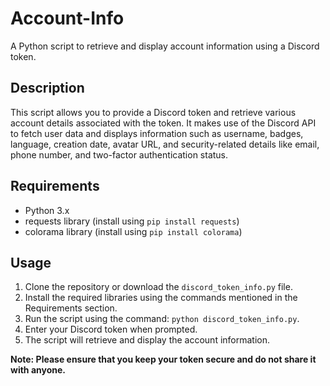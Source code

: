 # Account-Info

A Python script to retrieve and display account information using a Discord token.

## Description

This script allows you to provide a Discord token and retrieve various account details associated with the token. 
It makes use of the Discord API to fetch user data and displays information such as username, badges, language, creation date, avatar URL, and security-related details like email, phone number, and two-factor authentication status.

## Requirements

- Python 3.x
- requests library (install using `pip install requests`)
- colorama library (install using `pip install colorama`)

## Usage

1. Clone the repository or download the `discord_token_info.py` file.
2. Install the required libraries using the commands mentioned in the Requirements section.
3. Run the script using the command: `python discord_token_info.py`.
4. Enter your Discord token when prompted.
5. The script will retrieve and display the account information.

**Note: Please ensure that you keep your token secure and do not share it with anyone.**

